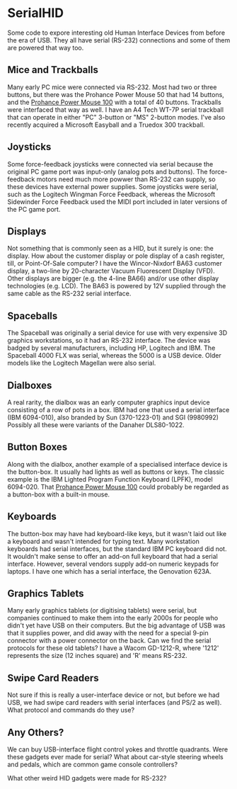 # SerialHID
Some code to expore interesting old Human Interface Devices from before the era of USB.
They all have serial (RS-232) connections and some of them are powered that way too.

## Mice and Trackballs ##

Many early PC mice were connected via RS-232.
Most had two or three buttons,
but there was the Prohance Power Mouse 50 that had 14 buttons,
and the
<A HREF="https://www.flickr.com/photos/dvanzuijlekom/15723074469">Prohance Power Mouse 100</A>
with a total of 40 buttons.
Trackballs were interfaced that way as well.
I have an A4 Tech WT-7P serial trackball that can operate in either
"PC" 3-button or "MS" 2-button modes.
I've also recently acquired a Microsoft Easyball and a
Truedox 300 trackball.

## Joysticks ##

Some force-feedback joysticks were connected via serial because the original PC game
port was input-only (analog pots and buttons).
The force-feedback motors need much more powwer than RS-232 can supply, so these devices
have external power supplies.
Some joysticks were serial, such as the Logitech Wingman Force Feedback,
whereas the Microsoft Sidewinder Force Feedback used the MIDI port included in
later versions of the PC game port.

## Displays ##

Not something that is commonly seen as a HID,
but it surely is one: the display.
How about the customer display or pole display of a cash register,
till, or Point-Of-Sale computer?
I have the Wincor-Nixdorf BA63 customer display,
a two-line by 20-character Vacuum Fluorescent Display (VFD).
Other displays are bigger (e.g. the 4-line BA66) and/or
use other display technologies (e.g. LCD).
The BA63 is powered by 12V supplied through the same cable as the RS-232
serial interface.

## Spaceballs ##

The Spaceball was originally a serial device for use with very expensive 3D graphics
workstations, so it had an RS-232 interface.
The device was badged by several manufacturers, including HP, Logitech and IBM.
The Spaceball 4000 FLX was serial, whereas the 5000 is a USB device.
Older models like the Logitech Magellan were also serial.

## Dialboxes ##

A real rarity, the dialbox was an early computer graphics input device
consisting of a row of pots in a box.
IBM had one that used a serial interface (IBM 6094-010), also branded by
Sun (370-1223-01) and SGI (9980992)
Possibly all these were variants of the Danaher DLS80-1022.

## Button Boxes ##

Along with the dialbox, another example of a specialised interface
device is the button-box.
It usually had lights as well as buttons or keys.
The classic example is the IBM Lighted Program Function Keyboard (LPFK),
model 6094-020.
That
<A HREF="https://www.flickr.com/photos/dvanzuijlekom/15723074469">Prohance Power Mouse 100</A>
could probably be regarded as a button-box with a built-in mouse.

## Keyboards ##

The button-box may have had keyboard-like keys, but it wasn't laid out
like a keyboard and wasn't intended for typing text.
Many workstation keyboards had serial interfaces,
but the standard IBM PC keyboard did not.
It wouldn't make sense to offer an add-on full keyboard that had a
serial interface.
However, several vendors supply add-on numeric keypads for laptops.
I have one which has a serial interface, the Genovation 623A.

## Graphics Tablets ##

Many early graphics tablets (or digitising tablets) were serial,
but companies continued to make them into the early 2000s for
people who didn't yet have USB on their computers.
But the big advantage of USB was that it supplies power,
and did away with the need for a special 9-pin connector with a
power connector on the back.
Can we find the serial protocols for these old tablets?
I have a Wacom GD-1212-R, where '1212' represents the size (12 inches
square) and 'R' means RS-232.

## Swipe Card Readers ##

Not sure if this is really a user-interface device or not,
but before we had USB, we had swipe card readers with serial interfaces
(and PS/2 as well).
What protocol and commands do they use?

## Any Others? ##

We can buy USB-interface flight control yokes and throttle quadrants.
Were these gadgets ever made for serial?
What about car-style steering wheels and pedals,
which are common game console controllers?

What other weird HID gadgets were made for RS-232?


